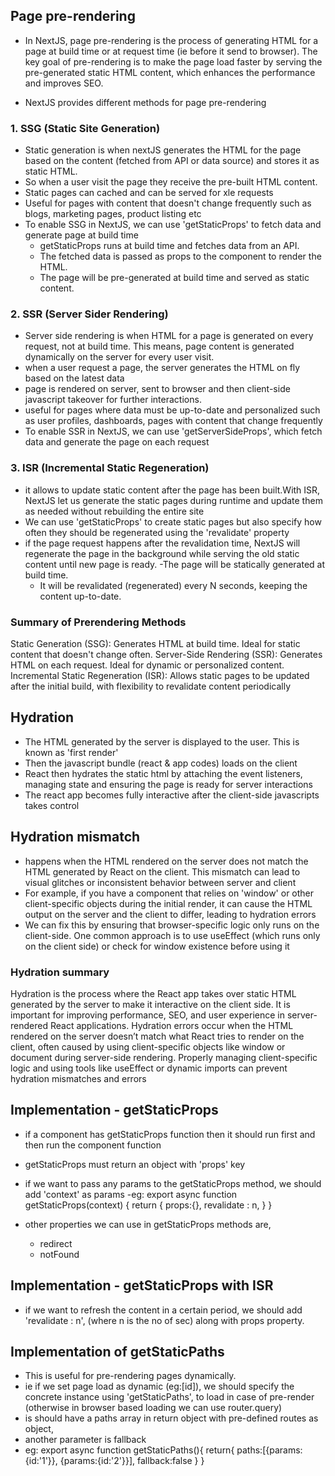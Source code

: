 ## Page pre-rendering

- In NextJS, page pre-rendering is the process of generating HTML for a page at build time or at request time (ie before it send to browser). The key goal of pre-rendering is to make the page load faster by serving the pre-generated static HTML content, which enhances the performance and improves SEO.

- NextJS provides different methods for page pre-rendering

### 1. SSG (Static Site Generation)

- Static generation is when nextJS generates the HTML for the page based on the content (fetched from API or data source) and stores it as static HTML.
- So when a user visit the page they receive the pre-built HTML content.
- Static pages can cached and can be served for xle requests
- Useful for pages with content that doesn't change frequently such as blogs, marketing pages, product listing etc
- To enable SSG in NextJS, we can use 'getStaticProps' to fetch data and generate page at build time
  - getStaticProps runs at build time and fetches data from an API.
  - The fetched data is passed as props to the component to render the HTML.
  - The page will be pre-generated at build time and served as static content.

### 2. SSR (Server Sider Rendering)

- Server side rendering is when HTML for a page is generated on every request, not at build time. This means, page content is generated dynamically on the server for every user visit.
- when a user request a page, the server generates the HTML on fly based on the latest data
- page is rendered on server, sent to browser and then client-side javascript takeover for further interactions.
- useful for pages where data must be up-to-date and personalized such as user profiles, dashboards, pages with content that change frequently
- To enable SSR in NextJS, we can use 'getServerSideProps', which fetch data and generate the page on each request

### 3. ISR (Incremental Static Regeneration)

- it allows to update static content after the page has been built.With ISR, NextJS let us generate the static pages during runtime and update them as needed without rebuilding the entire site
- We can use 'getStaticProps' to create static pages but also specify how often they should be regenerated using the 'revalidate' property
- if the page request happens after the revalidation time, NextJS will regenerate the page in the background while serving the old static content until new page is ready.
  -The page will be statically generated at build time.
  - It will be revalidated (regenerated) every N seconds, keeping the content up-to-date.

### Summary of Prerendering Methods

Static Generation (SSG): Generates HTML at build time. Ideal for static content that doesn't change often.
Server-Side Rendering (SSR): Generates HTML on each request. Ideal for dynamic or personalized content.
Incremental Static Regeneration (ISR): Allows static pages to be updated after the initial build, with flexibility to revalidate content periodically

## Hydration

- The HTML generated by the server is displayed to the user. This is known as 'first render'
- Then the javascript bundle (react & app codes) loads on the client
- React then hydrates the static html by attaching the event listeners, managing state and ensuring the page is ready for server interactions
- The react app becomes fully interactive after the client-side javascripts takes control

## Hydration mismatch

- happens when the HTML rendered on the server does not match the HTML generated by React on the client. This mismatch can lead to visual glitches or inconsistent behavior between server and client
- For example, if you have a component that relies on 'window' or other client-specific objects during the initial render, it can cause the HTML output on the server and the client to differ, leading to hydration errors
- We can fix this by ensuring that browser-specific logic only runs on the client-side. One common approach is to use useEffect (which runs only on the client side) or check for window existence before using it

### Hydration summary

Hydration is the process where the React app takes over static HTML generated by the server to make it interactive on the client side.
It is important for improving performance, SEO, and user experience in server-rendered React applications.
Hydration errors occur when the HTML rendered on the server doesn’t match what React tries to render on the client, often caused by using client-specific objects like window or document during server-side rendering.
Properly managing client-specific logic and using tools like useEffect or dynamic imports can prevent hydration mismatches and errors

## Implementation - getStaticProps

- if a component has getStaticProps function then it should run first and then run the component function
- getStaticProps must return an object with 'props' key
- if we want to pass any params to the getStaticProps method,
  we should add 'context' as params
  -eg: export async function getStaticProps(context)
  {
  return {
  props:{},
  revalidate : n,
  }
  }

- other properties we can use in getStaticProps methods are,
  - redirect
  - notFound

## Implementation - getStaticProps with ISR

- if we want to refresh the content in a certain period,
  we should add 'revalidate : n', (where n is the no of sec)
  along with props property.

## Implementation of getStaticPaths

- This is useful for pre-rendering pages dynamically.
- ie if we set page load as dynamic (eg:[id]), we should specify the concrete instance using 'getStaticPaths', to load in case of pre-render
  (otherwise in browser based loading we can use router.query)
- is should have a paths array in return object with pre-defined routes as object,
- another parameter is fallback
- eg: export async function getStaticPaths(){
  return{
  paths:[{params:{id:'1'}},
  {params:{id:'2'}}],
  fallback:false
  }
  }
